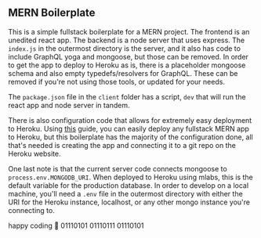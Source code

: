 ## MERN Boilerplate

This is a simple fullstack boilerplate for a MERN project. The frontend is an unedited react app. The backend is a node server that uses express. The `index.js` in the outermost directory is the server, and it also has code to include GraphQL yoga and mongoose, but those can be removed. In order to get the app to deploy to Heroku as is, there is a placeholder mongoose schema and also empty typedefs/resolvers for GraphQL. These can be removed if you're not using those tools, or updated for your needs.

The `package.json` file in the `client` folder has a script, `dev` that will run the react app and node server in tandem.


There is also configuration code that allows for extremely easy deployment to Heroku. Using [this](https://coursework.vschool.io/deploying-mern-with-heroku/) guide, you can easily deploy any fullstack MERN app to Heroku, but this boilerplate has the majority of the configuration done, all that's needed is creating the app and connecting it to a git repo on the Heroku website.

One last note is that the current server code connects mongoose to `process.env.MONGODB_URI`. When deployed to Heroku using mlabs, this is the default variable for the production database. In order to develop on a local machine, you'll need a `.env` file in the outermost directory with either the URI for the Heroku instance, localhost, or any other mongo instance you're connecting to.


happy coding 🤖 01110101 01110111 01110101
